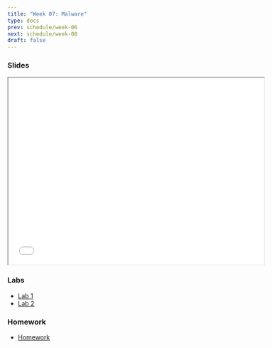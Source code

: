 ```yaml
---
title: "Week 07: Malware"
type: docs
prev: schedule/week-06
next: schedule/week-08
draft: false
---
```


### Slides

<iframe src="/404.html" width="576" height="420"></iframe>

### Labs

- [Lab 1](lab-1/)
- [Lab 2](lab-2/)

### Homework

- [Homework](hw/)
